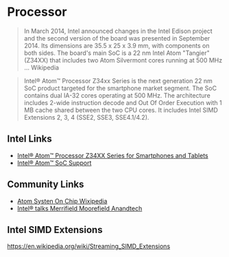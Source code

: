 Processor
==

> In March 2014, Intel announced changes in the Intel Edison project and the second version of the board was presented in September 2014. Its dimensions are 35.5 x 25 x 3.9 mm, with components on both sides. The board's main SoC is a 22 nm Intel Atom "Tangier" (Z34XX) that includes two Atom Silvermont cores running at 500 MHz ... Wikipedia

> Intel® Atom™ Processor Z34xx Series is the next generation 22 nm SoC product targeted for the smartphone market segment. The SoC contains dual IA-32 cores operating at 500 MHz. The architecture includes 2-wide instruction decode and Out Of Order Execution with 1 MB cache shared between the two CPU cores. It includes Intel SIMD Extensions 2, 3, 4 (SSE2, SSE3, SSE4.1/4.2).

## Intel Links

- [Intel® Atom™ Processor Z34XX Series for Smartphones and Tablets](http://www.intel.com/content/www/us/en/processors/atom/atom-z34xx-smartphones-tablets-brief.html)
- [Intel® Atom™ SoC Support](http://www.intel.com/content/www/us/en/support/processors/desktop-processors/intel-atom-processor.html)

## Community Links

- [Atom Systen On Chip Wixipedia](https://en.wikipedia.org/wiki/Atom_%28system_on_chip%29)
- [Intel® talks Merrifield Moorefield Anandtech](http://www.anandtech.com/show/7789/intel-talks-merrifield-moorefield-and-lte-at-mwc-2014)

## Intel SIMD Extensions

> 

https://en.wikipedia.org/wiki/Streaming_SIMD_Extensions
